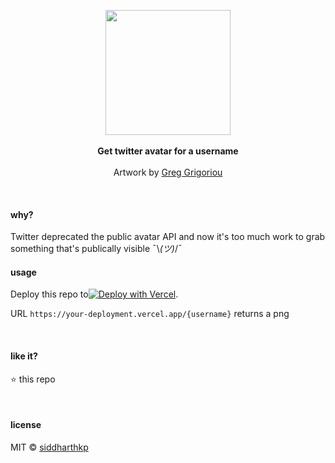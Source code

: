 <p align="center">
  <img src="https://cdn.dribbble.com/users/31506/screenshots/2621777/automatingtweets.png" height="200px"/>
  <br><br>
  <b>Get twitter avatar for a username</b>
  <br><br>
  Artwork by <a href="https://dribbble.com/Greg_Grigoriou">Greg Grigoriou</a>
</p>

&nbsp;

#### why?

Twitter deprecated the public avatar API and now it's too much work to grab something that's publically visible ¯\\_(ツ)_/¯

#### usage

Deploy this repo to[![Deploy with Vercel](https://vercel.com/button)](https://vercel.com/new/clone?repository-url=https%3A%2F%2Fgithub.com%2Fvercel%2Fnext.js%2Ftree%2Fcanary%2Fexamples%2Fhello-world). 

URL `https://your-deployment.vercel.app/{username}` returns a png

&nbsp;

#### like it?

:star: this repo

&nbsp;

#### license

MIT © [siddharthkp](https://github.com/siddharthkp)
